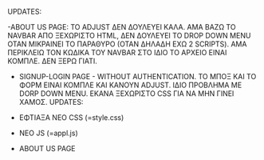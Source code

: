 UPDATES:

-ABOUT US PAGE: ΤΟ ADJUST ΔΕΝ ΔΟΥΛΕΥΕΙ ΚΑΛΑ. ΑΜΑ ΒΑΖΩ ΤΟ NAVBAR ΑΠΟ ΞΕΧΩΡΙΣΤΟ HTML, ΔΕΝ ΔΟΥΛΕΥΕΙ ΤΟ DROP DOWN MENU ΟΤΑΝ ΜΙΚΡΑΙΝΕΙ ΤΟ ΠΑΡΑΘΥΡΟ (ΟΤΑΝ ΔΗΛΑΔΗ ΕΧΩ 2 SCRIPTS). ΑΜΑ ΠΕΡΙΚΛΕΙΩ ΤΟΝ ΚΩΔΙΚΑ ΤΟΥ NAVBAR ΣΤΟ ΙΔΙΟ ΤΟ ΑΡΧΕΙΟ ΕΙΝΑΙ ΚΟΜΠΛΕ. ΔΕΝ ΞΕΡΩ ΓΙΑΤΙ. 

- SIGNUP-LOGIN PAGE - WITHOUT AUTHENTICATION. ΤΟ ΜΠΟΞ ΚΑΙ ΤΟ ΦΟΡΜ ΕΙΝΑΙ ΚΟΜΠΛΕ ΚΑΙ ΚΑΝΟΥΝ ADJUST. ΙΔΙΟ ΠΡΟΒΛΗΜΑ ΜΕ DORP DOWN MENU. ΕΚΑΝΑ ΞΕΧΩΡΙΣΤΟ CSS ΓΙΑ ΝΑ ΜΗΝ ΓΙΝΕΙ ΧΑΜΟΣ.
UPDATES:

- ΕΦΤΙΑΞΑ ΝΕΟ CSS (=style.css)
- ΝΕΟ JS (=appl.js)
- ABOUT US PAGE
